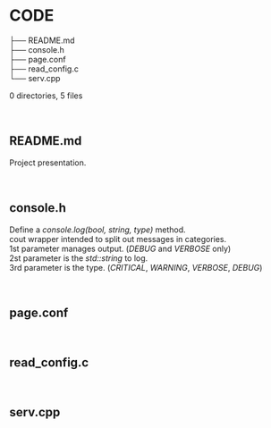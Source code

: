 # CODE

├── README.md  
├── console.h  
├── page.conf  
├── read_config.c  
└── serv.cpp

  
0 directories, 5 files  
  
&nbsp;  
  
## **README.md**  
Project presentation.  
  
&nbsp;  
  
## **console.h**  
Define a _console.log(bool, string, type)_ method.  
cout wrapper intended to split out messages in categories.  
1st parameter manages output. (_DEBUG_ and _VERBOSE_ only)  
2st parameter is the _std::string_ to log.  
3rd parameter is the type. (_CRITICAL_, _WARNING_, _VERBOSE_, _DEBUG_)  
  
&nbsp;  
  
## **page.conf**  
  
&nbsp;  
  
## **read_config.c**  
  
&nbsp;  
  
## **serv.cpp**  
  
  
